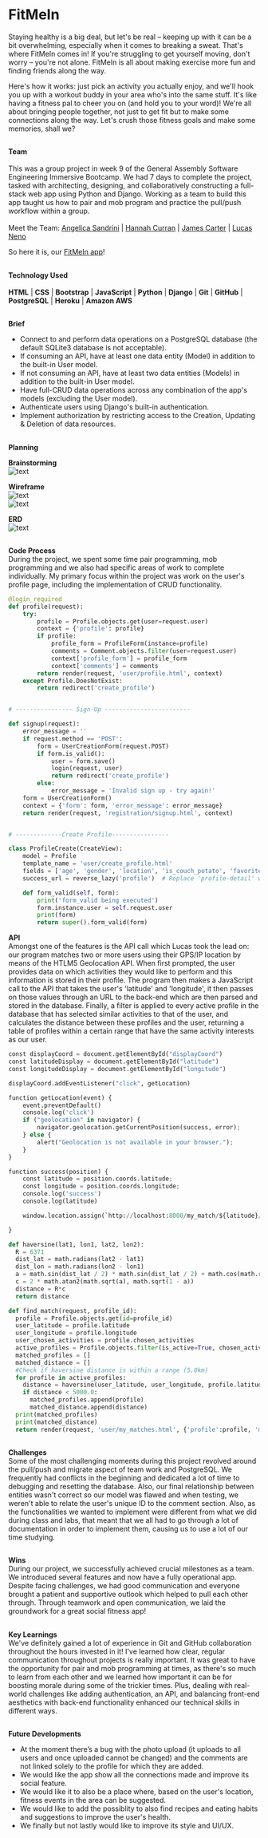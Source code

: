 # FitMeIn

Staying healthy is a big deal, but let's be real – keeping up with it can be a bit overwhelming, especially when it comes to breaking a sweat. That's where FitMeIn comes in! If you're struggling to get yourself moving, don't worry – you're not alone. FitMeIn is all about making exercise more fun and finding friends along the way.

Here's how it works: just pick an activity you actually enjoy, and we'll hook you up with a workout buddy in your area who's into the same stuff. It's like having a fitness pal to cheer you on (and hold you to your word)! We're all about bringing people together, not just to get fit but to make some connections along the way. Let's crush those fitness goals and make some memories, shall we?


##
**Team** <br><br>
This was a group project in week 9 of the General Assembly Software Engineering Immersive Bootcamp. We had 7 days to complete the project, tasked with architecting, designing, and collaboratively constructing a full-stack web app using Python and Django.
Working as a team to build this app taught us how to pair and mob program and practice the pull/push workflow within a group.<br><br>
Meet the Team: [Angelica Sandrini](https://github.com/AngelicaSandrini) | [Hannah Curran](https://github.com/HannahCurran) | [James Carter](https://github.com/JamesCarter10) | [Lucas Neno](https://github.com/LucasNeno)

So here it is, our [FitMeIn app](https://fitmein-d13b6d574438.herokuapp.com/)!

##
**Technology Used** <br><br>
**HTML**   | **CSS**   | **Bootstrap**   | **JavaScript** | **Python** | **Django** | **Git** | **GitHub** | **PostgreSQL** | **Heroku** | **Amazon AWS**

##
**Brief**
- Connect to and perform data operations on a PostgreSQL database (the default SQLite3 database is not acceptable).
- If consuming an API, have at least one data entity (Model) in addition to the built-in User model.
- If not consuming an API, have at least two data entities (Models) in addition to the built-in User model.
- Have full-CRUD data operations across any combination of the app's models (excluding the User model).
- Authenticate users using Django's built-in authentication.
- Implement authorization by restricting access to the Creation, Updating & Deletion of data resources.

##
**Planning** <br>

**Brainstorming** <br>
![text](https://github.com/hannahcurran/fitmein/blob/main/fitmein%20planning.png)


**Wireframe** <br>
![text](https://github.com/hannahcurran/fitmein/blob/main/fitmein%20mobile%20wireframes.png) 
<br>
![text](https://github.com/hannahcurran/fitmein/blob/main/fitmein%20wireframes.png)

**ERD** <br>
![text](https://github.com/hannahcurran/fitmein/blob/main/fitmein%20ERD.png)

##
**Code Process**
<br>
During the project, we spent some time pair programming, mob programming and we also had specific areas of work to complete individually. My primary focus within the project was work on the user's profile page, including the implementation of CRUD functionality. 


``` python
@login_required
def profile(request):
    try:
        profile = Profile.objects.get(user=request.user)
        context = {'profile': profile}
        if profile:
            profile_form = ProfileForm(instance=profile)
            comments = Comment.objects.filter(user=request.user)
            context['profile_form'] = profile_form
            context['comments'] = comments
        return render(request, 'user/profile.html', context)
    except Profile.DoesNotExist:
        return redirect('create_profile')


# ---------------- Sign-Up ------------------------

def signup(request):
    error_message = ''
    if request.method == 'POST':
        form = UserCreationForm(request.POST)
        if form.is_valid():
            user = form.save()
            login(request, user)
            return redirect('create_profile')
        else:
            error_message = 'Invalid sign up - try again!'
    form = UserCreationForm()
    context = {'form': form, 'error_message': error_message}
    return render(request, 'registration/signup.html', context)


# -------------Create Profile----------------

class ProfileCreate(CreateView):
    model = Profile
    template_name = 'user/create_profile.html'
    fields = ['age', 'gender', 'location', 'is_couch_potato', 'favorites', 'latitude', 'longitude', 'is_active']
    success_url = reverse_lazy('profile')  # Replace 'profile-detail' with your actual URL pattern

    def form_valid(self, form):
        print('form_valid being executed')
        form.instance.user = self.request.user
        print(form)
        return super().form_valid(form)

```

**API** <br>
Amongst one of the features is the API call which Lucas took the lead on: our program matches two or more users using their GPS/IP location by means of the HTLM5 Geolocation API. When first prompted, the user provides data on which activities they would like to perform and this information is stored in their profile. The program then makes a JavaScript call to the API that takes the user's 'latitude' and 'longitude', it then passes on those values through an URL to the back-end which are then parsed and stored in the database. Finally, a filter is applied to every active profile in the database that has selected similar activities to that of the user, and calculates the distance between these profiles and the user, returning a table of profiles within a certain range that have the same activity interests as our user.

``` python
const displayCoord = document.getElementById("displayCoord")
const latitudeDisplay = document.getElementById("latitude")
const longitudeDisplay = document.getElementById("longitude")

displayCoord.addEventListener("click", getLocation)

function getLocation(event) {
    event.preventDefault()
    console.log('click')
    if ("geolocation" in navigator) {
        navigator.geolocation.getCurrentPosition(success, error);
    } else {
        alert("Geolocation is not available in your browser.");
    }
}

function success(position) {
    const latitude = position.coords.latitude;
    const longitude = position.coords.longitude;
    console.log('success')
    console.log(latitude)

    window.location.assign(`http://localhost:8000/my_match/${latitude}/${longitude}/`)

}
```

``` python
def haversine(lat1, lon1, lat2, lon2):
  R = 6371
  dist_lat = math.radians(lat2 - lat1)
  dist_lon = math.radians(lon2 - lon1)
  a = math.sin(dist_lat / 2) * math.sin(dist_lat / 2) + math.cos(math.radians(lat1)) * math.cos(math.radians(lat2)) * math.sin(dist_lon / 2) * math.sin(dist_lon / 2)
  c = 2 * math.atan2(math.sqrt(a), math.sqrt(1 - a))
  distance = R*c
  return distance

def find_match(request, profile_id):
  profile = Profile.objects.get(id=profile_id)
  user_latitude = profile.latitude
  user_longitude = profile.longitude
  user_chosen_activities = profile.chosen_activities
  active_profiles = Profile.objects.filter(is_active=True, chosen_activities__contains=user_chosen_activities).exclude(id=profile.id)
  matched_profiles = []
  matched_distance = [] 
  #Check if haversine distance is within a range (5.0km)
  for profile in active_profiles:
    distance = haversine(user_latitude, user_longitude, profile.latitude, profile.longitude)  
    if distance < 5000.0:
      matched_profiles.append(profile)
      matched_distance.append(distance)
  print(matched_profiles)
  print(matched_distance)
  return render(request, 'user/my_matches.html', {'profile':profile, 'matched_profiles':matched_profiles, 'matched_distance':matched_distance, 'user_latitude':user_latitude, 'user_longitude':user_longitude})
```

##
**Challenges** <br>
Some of the most challenging moments during this project revolved around the pull/push and migrate aspect of team work and PostgreSQL. We frequently had conflicts in the beginning and dedicated a lot of time to debugging and resetting the database. Also, our final relationship between entities wasn't correct so our model was flawed and when testing, we weren't able to relate the user's unique ID to the comment section. Also, as the functionalities we wanted to implement were different from what we did during class and labs, that meant that we all had to go through a lot of documentation in order to implement them, causing us to use a lot of our time studying.

##
**Wins** <br>
During our project, we successfully achieved crucial milestones as a team. We introduced several features and now have a fully operational app. Despite facing challenges, we had good communication and everyone brought a patient and supportive outlook which helped to pull each other through. Through teamwork and open communication, we laid the groundwork for a great social fitness app!

##
**Key Learnings** <br>
We've definitely gained a lot of experience in Git and GitHub collaboration throughout the hours invested in it! I've learned how clear, regular communication throughout projects is really important. It was great to have the opportunity for pair and mob programming at times, as there's so much to learn from each other and we learned how important it can be for boosting morale during some of the trickier times. Plus, dealing with real-world challenges like adding authentication, an API, and balancing front-end aesthetics with back-end functionality enhanced our technical skills in different ways.

##
**Future Developments**<br>
- At the moment there’s a bug with the photo upload (it uploads to all users and once uploaded cannot be changed) and the comments are not linked solely to the profile for which they are added.
- We would like the app show all the connections made and improve its social feature.
- We would like it to also be a place where, based on the user's location, fitness events in the area can be suggested.
- We would like to add the possiblity to also find recipes and eating habits and suggestions to improve the user's health.
- We finally but not lastly would like to improve its style and UI/UX.





